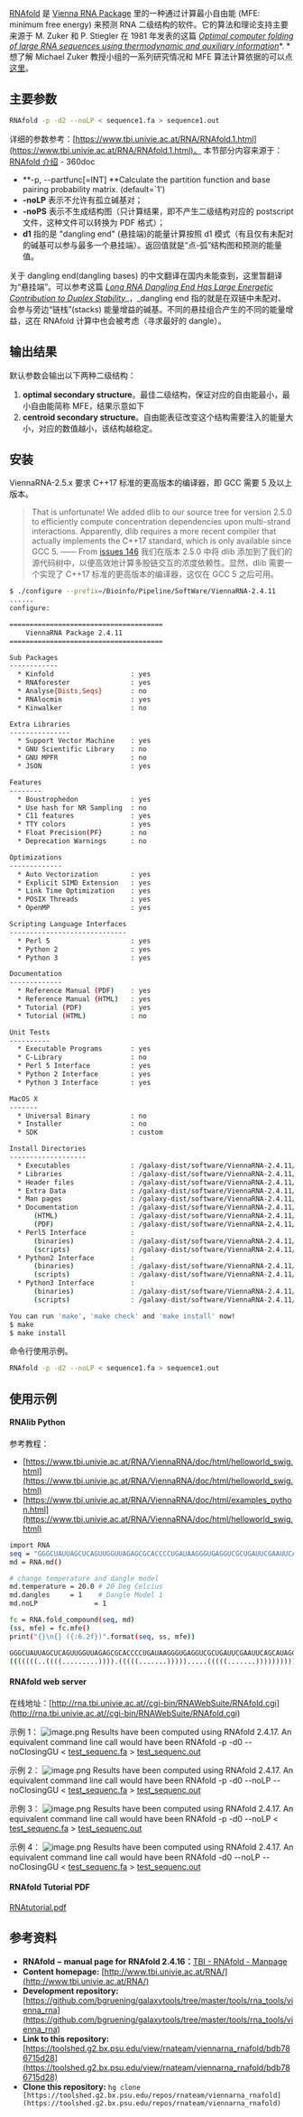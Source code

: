 [RNAfold](http://www.tbi.univie.ac.at/~ivo/RNA/man/RNAfold.html) 是 [Vienna RNA Package](http://www.tbi.univie.ac.at/~ivo/RNA/index.html) 里的一种通过计算最小自由能 (MFE: minimum free energy) 来预测 RNA 二级结构的软件。它的算法和理论支持主要来源于 M. Zuker 和 P. Stiegler 在 1981 年发表的这篇 [_Optimal computer folding of large RNA sequences using thermodynamic and auxiliary information_](http://nar.oxfordjournals.org/content/9/1/133.short)*. *想了解 Michael Zuker 教授小组的一系列研究情况和 MFE 算法计算依据的可以点[这里](http://www.bioinfo.rpi.edu/zukerm/rna/energy/)。

## 主要参数

```bash
RNAfold -p -d2 --noLP < sequence1.fa > sequence1.out
```

详细的参数参考：[https://www.tbi.univie.ac.at/RNA/RNAfold.1.html](https://www.tbi.univie.ac.at/RNA/RNAfold.1.html)。
本节部分内容来源于：[RNAfold 介绍](http://www.360doc.com/content/16/0114/00/28449293_527768719.shtml) - 360doc

- **-p, --partfunc[=INT] **Calculate the partition function and base pairing probability matrix. (default=`1')
- **-noLP** 表示不允许有孤立碱基对；
- **-noPS** 表示不生成结构图（只计算结果，即不产生二级结构对应的 postscript 文件，这种文件可以转换为 PDF 格式）；
- **d1** 指的是 "dangling end" (悬挂端)的能量计算按照 d1 模式（有且仅有未配对的碱基可以参与最多一个悬挂端）。返回值就是“点-弧”结构图和预测的能量值。

关于 dangling end(dangling bases) 的中文翻译在国内未能查到，这里暂翻译为“悬挂端”。可以参考这篇 [_Long RNA Dangling End Has Large Energetic Contribution to Duplex Stability_](http://pubs.acs.org/doi/abs/10.1021/ja0255406)\_，\_dangling end 指的就是在双链中未配对、会参与旁边“链栈”(stacks) 能量增益的碱基。不同的悬挂组合产生的不同的能量增益，这在 RNAfold 计算中也会被考虑（寻求最好的 dangle）。

## 输出结果

默认参数会输出以下两种二级结构：

1. **optimal secondary structure**。最佳二级结构，保证对应的自由能最小，最小自由能简称 MFE，结果示意如下
2. **centroid secondary structure**。自由能表征改变这个结构需要注入的能量大小，对应的数值越小，该结构越稳定。

## 安装

ViennaRNA-2.5.x 要求 C++17 标准的更高版本的编译器，即 GCC 需要 5 及以上版本。

> That is unfortunate! We added dlib to our source tree for version 2.5.0 to efficiently compute concentration dependencies upon multi-strand interactions. Apparently, dlib requires a more recent compiler that actually implements the C++17 standard, which is only available since GCC 5. —— From [issues 146](https://github.com/ViennaRNA/ViennaRNA/issues/146)
> 我们在版本 2.5.0 中将 dlib 添加到了我们的源代码树中，以便高效地计算多股链交互的浓度依赖性。显然，dlib 需要一个实现了 C++17 标准的更高版本的编译器，这仅在 GCC 5 之后可用。

```bash
$ ./configure --prefix=/Bioinfo/Pipeline/SoftWare/ViennaRNA-2.4.11
......
configure:

======================================
    ViennaRNA Package 2.4.11
======================================

Sub Packages
------------
  * Kinfold                   : yes
  * RNAforester               : yes
  * Analyse{Dists,Seqs}       : no
  * RNAlocmin                 : yes
  * Kinwalker                 : no

Extra Libraries
---------------
  * Support Vector Machine    : yes
  * GNU Scientific Library    : no
  * GNU MPFR                  : no
  * JSON                      : yes

Features
--------
  * Boustrophedon             : yes
  * Use hash for NR Sampling  : no
  * C11 features              : yes
  * TTY colors                : yes
  * Float Precision(PF}       : no
  * Deprecation Warnings      : no

Optimizations
-------------
  * Auto Vectorization        : yes
  * Explicit SIMD Extension   : yes
  * Link Time Optimization    : yes
  * POSIX Threads             : yes
  * OpenMP                    : yes

Scripting Language Interfaces
-----------------------------
  * Perl 5                    : yes
  * Python 2                  : yes
  * Python 3                  : yes

Documentation
-------------
  * Reference Manual (PDF)    : yes
  * Reference Manual (HTML)   : yes
  * Tutorial (PDF)            : yes
  * Tutorial (HTML)           : no

Unit Tests
----------
  * Executable Programs       : yes
  * C-Library                 : no
  * Perl 5 Interface          : yes
  * Python 2 Interface        : yes
  * Python 3 Interface        : yes

MacOS X
-------
  * Universal Binary          : no
  * Installer                 : no
  * SDK                       : custom

Install Directories
-------------------
  * Executables               : /galaxy-dist/software/ViennaRNA-2.4.11/bin
  * Libraries                 : /galaxy-dist/software/ViennaRNA-2.4.11/lib
  * Header files              : /galaxy-dist/software/ViennaRNA-2.4.11/include
  * Extra Data                : /galaxy-dist/software/ViennaRNA-2.4.11/share
  * Man pages                 : /galaxy-dist/software/ViennaRNA-2.4.11/share/man
  * Documentation             : /galaxy-dist/software/ViennaRNA-2.4.11/share/doc/ViennaRNA
      (HTML)                  : /galaxy-dist/software/ViennaRNA-2.4.11/share/doc/ViennaRNA/html
      (PDF)                   : /galaxy-dist/software/ViennaRNA-2.4.11/share/doc/ViennaRNA
  * Perl5 Interface           :
      (binaries)              : /galaxy-dist/software/ViennaRNA-2.4.11/lib/perl5/site_perl/5.26.1/x86_64-linux-thread-multi
      (scripts)               : /galaxy-dist/software/ViennaRNA-2.4.11/lib/perl5/site_perl/5.26.1
  * Python2 Interface         :
      (binaries)              : /galaxy-dist/software/ViennaRNA-2.4.11/lib/python2.7/site-packages
      (scripts)               : /galaxy-dist/software/ViennaRNA-2.4.11/lib/python2.7/site-packages
  * Python3 Interface         :
      (binaries)              : /galaxy-dist/software/ViennaRNA-2.4.11/lib/python3.6/site-packages
      (scripts)               : /galaxy-dist/software/ViennaRNA-2.4.11/lib/python3.6/site-packages

You can run 'make', 'make check' and 'make install' now!
$ make
$ make install
```

命令行使用示例。

```bash
RNAfold -p -d2 --noLP < sequence1.fa > sequence1.out
```

## 使用示例

#### RNAlib Python

参考教程：

- [https://www.tbi.univie.ac.at/RNA/ViennaRNA/doc/html/helloworld_swig.html](https://www.tbi.univie.ac.at/RNA/ViennaRNA/doc/html/helloworld_swig.html)
- [https://www.tbi.univie.ac.at/RNA/ViennaRNA/doc/html/examples_python.html](https://www.tbi.univie.ac.at/RNA/ViennaRNA/doc/html/helloworld_swig.html)

```bash
import RNA
seq = "GGGCUAUUAGCUCAGUUGGUUAGAGCGCACCCCUGAUAAGGGUGAGGUCGCUGAUUCGAAUUCAGCAUAGCCCA"
md = RNA.md()

# change temperature and dangle model
md.temperature = 20.0 # 20 Deg Celcius
md.dangles     = 1    # Dangle Model 1
md.noLP 			 = 1

fc = RNA.fold_compound(seq, md)
(ss, mfe) = fc.mfe()
print("{}\n{} ({:6.2f})".format(seq, ss, mfe))
```

```bash
GGGCUAUUAGCUCAGUUGGUUAGAGCGCACCCCUGAUAAGGGUGAGGUCGCUGAUUCGAAUUCAGCAUAGCCCA
(((((((..((((.........)))).(((((.......))))).....(((((.......)))))))))))). (-28.90)
```

#### RNAfold web server

在线地址：[http://rna.tbi.univie.ac.at//cgi-bin/RNAWebSuite/RNAfold.cgi](http://rna.tbi.univie.ac.at//cgi-bin/RNAWebSuite/RNAfold.cgi)

示例 1：
![image.png](https://cdn.nlark.com/yuque/0/2021/png/126032/1610091709280-f0802904-4389-4693-9c2d-f37f2f3f41ad.png#averageHue=%23f4f2ee&height=464&id=UkoK2&originHeight=464&originWidth=756&originalType=binary&ratio=1&rotation=0&showTitle=false&size=38138&status=done&style=none&title=&width=756)
Results have been computed using RNAfold 2.4.17. An equivalent command line call would have been
RNAfold -p -d0 --noClosingGU < [test_sequenc.fa](http://rna.tbi.univie.ac.at/RNAfold/2ROweZ7znE/test_sequenc.fa) > [test_sequenc.out](http://rna.tbi.univie.ac.at/RNAfold/2ROweZ7znE/test_sequenc.out)

示例 2：
![image.png](https://cdn.nlark.com/yuque/0/2021/png/126032/1610091811122-7f71c088-8bc3-4b1f-9b60-aea78ac9a134.png#averageHue=%23f4f2ef&height=459&id=FlPdQ&originHeight=459&originWidth=789&originalType=binary&ratio=1&rotation=0&showTitle=false&size=39174&status=done&style=none&title=&width=789)
Results have been computed using RNAfold 2.4.17. An equivalent command line call would have been
RNAfold -p -d0 --noLP --noClosingGU < [test_sequenc.fa](http://rna.tbi.univie.ac.at/RNAfold/DAupsfZC6i/test_sequenc.fa) > [test_sequenc.out](http://rna.tbi.univie.ac.at/RNAfold/DAupsfZC6i/test_sequenc.out)

示例 3：
![image.png](https://cdn.nlark.com/yuque/0/2021/png/126032/1610091927952-4e68f9c8-a0f1-4386-8ae2-da6719807ca6.png#averageHue=%23f4f2ef&height=460&id=Gs3x7&originHeight=460&originWidth=791&originalType=binary&ratio=1&rotation=0&showTitle=false&size=40166&status=done&style=none&title=&width=791)
Results have been computed using RNAfold 2.4.17. An equivalent command line call would have been
RNAfold -p -d0 --noLP < [test_sequenc.fa](http://rna.tbi.univie.ac.at/RNAfold/vlqiz3TUSg/test_sequenc.fa) > [test_sequenc.out](http://rna.tbi.univie.ac.at/RNAfold/vlqiz3TUSg/test_sequenc.out)

示例 4：
![image.png](https://cdn.nlark.com/yuque/0/2021/png/126032/1610092048109-76cc6b9e-4f40-47de-ab0c-2e77d4df33c6.png#averageHue=%23f4f2ef&height=468&id=hOxlH&originHeight=468&originWidth=789&originalType=binary&ratio=1&rotation=0&showTitle=false&size=39412&status=done&style=none&title=&width=789)
Results have been computed using RNAfold 2.4.17. An equivalent command line call would have been
RNAfold -d0 --noLP --noClosingGU < [test_sequenc.fa](http://rna.tbi.univie.ac.at/RNAfold/Srv09eum1K/test_sequenc.fa) > [test_sequenc.out](http://rna.tbi.univie.ac.at/RNAfold/Srv09eum1K/test_sequenc.out)

#### RNAfold Tutorial PDF

[RNAtutorial.pdf](https://www.yuque.com/attachments/yuque/0/2023/pdf/126032/1679988881422-8f3e6c61-b536-4ca9-86f1-6e661d4b0b6d.pdf)

## 参考资料

- **RNAfold − manual page for RNAfold 2.4.16：**[TBI - RNAfold - Manpage](https://www.tbi.univie.ac.at/RNA/RNAfold.1.html)
- **Content homepage:** [http://www.tbi.univie.ac.at/RNA/](http://www.tbi.univie.ac.at/RNA/)
- **Development repository:** [https://github.com/bgruening/galaxytools/tree/master/tools/rna_tools/vienna_rna](https://github.com/bgruening/galaxytools/tree/master/tools/rna_tools/vienna_rna)
- **Link to this repository:** [https://toolshed.g2.bx.psu.edu/view/rnateam/viennarna_rnafold/bdb786715d28](https://toolshed.g2.bx.psu.edu/view/rnateam/viennarna_rnafold/bdb786715d28)
- **Clone this repository:** `hg clone [https://toolshed.g2.bx.psu.edu/repos/rnateam/viennarna_rnafold](https://toolshed.g2.bx.psu.edu/repos/rnateam/viennarna_rnafold)`
